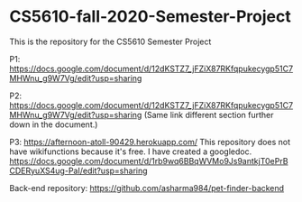 # CS5610-fall-2020-Semester-Project
This is the repository for the CS5610 Semester Project

P1:
https://docs.google.com/document/d/12dKSTZ7_jFZiX87RKfqpukecygp51C7MHWnu_g9W7Vg/edit?usp=sharing

P2:
https://docs.google.com/document/d/12dKSTZ7_jFZiX87RKfqpukecygp51C7MHWnu_g9W7Vg/edit?usp=sharing
(Same link different section further down in the document.)

P3:
https://afternoon-atoll-90429.herokuapp.com/
  This repository does not have wikifunctions because it's free. I have created a googledoc.
  https://docs.google.com/document/d/1rb9wq6BBqWVMo9Js9antkjT0ePrBCDERyuXS4ug-PaI/edit?usp=sharing

Back-end repository: https://github.com/asharma984/pet-finder-backend
